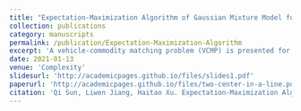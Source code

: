 ```yaml
---
title: "Expectation-Maximization Algorithm of Gaussian Mixture Model for Vehicle-Commodity Matching in Logistics Supply Chain"
collection: publications
category: manuscripts
permalink: /publication/Expectation-Maximization-Algorithm
excerpt: 'A vehicle-commodity matching problem (VCMP) is presented for service providers to reduce the cost of the logistics system. The vehicle classification model is built as a Gaussian mixture model (GMM), and the expectation-maximization (EM) algorithm is designed to solve the parameter estimation of GMM. A nonlinear mixed-integer programming model is constructed to minimize the total cost of VCMP. The matching process between vehicle and commodity is realized by GMM-EM, as a preprocessing of the solution.'
date: 2021-01-13
venue: 'Complexity'
slidesurl: 'http://academicpages.github.io/files/slides1.pdf'
paperurl: 'http://academicpages.github.io/files/two-center-in-a-line.pdf'
citation: 'Qi Sun, Liwen Jiang, Haitao Xu. Expectation‐Maximization Algorithm of Gaussian Mixture Model for Vehicle‐Commodity Matching in Logistics Supply Chain. Complexity, 2021(1), 9305890.'
---
```

